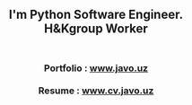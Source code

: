 
<h2 align="center">
 I'm Python Software Engineer. <br> H&Kgroup Worker <br><br>
</h2>

<h3 align="center">
 
 Portfolio : <a target="_blank" href="https://javo.uz/" > www.javo.uz </a><br><br>
 Resume : <a target="_blank" href="https://cv.javo.uz/">www.cv.javo.uz</a>

</h3>





